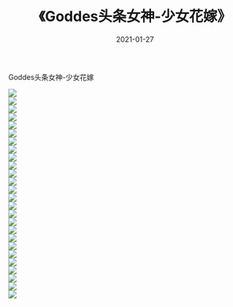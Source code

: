 ﻿---
layout: post
title:  《Goddes头条女神-少女花嫁》
date:   2021-01-27
img: http://img.660000.xyz/Sharelink/网络美图/2021/Goddes头条女神-少女花嫁/000.jpg
categories: [美女, 清纯, 唯美]
---

Goddes头条女神-少女花嫁

  ![](http://img.660000.xyz/Sharelink/网络美图/2021/Goddes头条女神-少女花嫁/001.jpg) <br> ![](http://img.660000.xyz/Sharelink/网络美图/2021/Goddes头条女神-少女花嫁/002.jpg) <br> ![](http://img.660000.xyz/Sharelink/网络美图/2021/Goddes头条女神-少女花嫁/003.jpg) <br> ![](http://img.660000.xyz/Sharelink/网络美图/2021/Goddes头条女神-少女花嫁/004.jpg) <br> ![](http://img.660000.xyz/Sharelink/网络美图/2021/Goddes头条女神-少女花嫁/005.jpg) <br> ![](http://img.660000.xyz/Sharelink/网络美图/2021/Goddes头条女神-少女花嫁/006.jpg) <br> ![](http://img.660000.xyz/Sharelink/网络美图/2021/Goddes头条女神-少女花嫁/007.jpg) <br> ![](http://img.660000.xyz/Sharelink/网络美图/2021/Goddes头条女神-少女花嫁/008.jpg) <br> ![](http://img.660000.xyz/Sharelink/网络美图/2021/Goddes头条女神-少女花嫁/009.jpg) <br> ![](http://img.660000.xyz/Sharelink/网络美图/2021/Goddes头条女神-少女花嫁/010.jpg) <br> ![](http://img.660000.xyz/Sharelink/网络美图/2021/Goddes头条女神-少女花嫁/011.jpg) <br> ![](http://img.660000.xyz/Sharelink/网络美图/2021/Goddes头条女神-少女花嫁/012.jpg) <br> ![](http://img.660000.xyz/Sharelink/网络美图/2021/Goddes头条女神-少女花嫁/013.jpg) <br> ![](http://img.660000.xyz/Sharelink/网络美图/2021/Goddes头条女神-少女花嫁/014.jpg) <br> ![](http://img.660000.xyz/Sharelink/网络美图/2021/Goddes头条女神-少女花嫁/015.jpg) <br> ![](http://img.660000.xyz/Sharelink/网络美图/2021/Goddes头条女神-少女花嫁/016.jpg) <br> ![](http://img.660000.xyz/Sharelink/网络美图/2021/Goddes头条女神-少女花嫁/017.jpg) <br> ![](http://img.660000.xyz/Sharelink/网络美图/2021/Goddes头条女神-少女花嫁/018.jpg) <br> ![](http://img.660000.xyz/Sharelink/网络美图/2021/Goddes头条女神-少女花嫁/019.jpg) <br> ![](http://img.660000.xyz/Sharelink/网络美图/2021/Goddes头条女神-少女花嫁/020.jpg) <br> ![](http://img.660000.xyz/Sharelink/网络美图/2021/Goddes头条女神-少女花嫁/021.jpg) <br> ![](http://img.660000.xyz/Sharelink/网络美图/2021/Goddes头条女神-少女花嫁/022.jpg) <br> ![](http://img.660000.xyz/Sharelink/网络美图/2021/Goddes头条女神-少女花嫁/023.jpg) <br> ![](http://img.660000.xyz/Sharelink/网络美图/2021/Goddes头条女神-少女花嫁/024.jpg) <br> ![](http://img.660000.xyz/Sharelink/网络美图/2021/Goddes头条女神-少女花嫁/025.jpg) <br> ![](http://img.660000.xyz/Sharelink/网络美图/2021/Goddes头条女神-少女花嫁/026.jpg) <br>